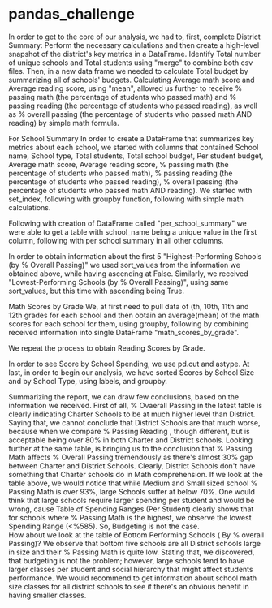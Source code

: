 # pandas_challenge

In order to get to the core of our analysis, we had to, first, complete District Summary:
Perform the necessary calculations and then create a high-level snapshot of the district's key metrics in a DataFrame.
Identify Total number of unique schools and Total students using "merge" to combine both csv files.
Then, in a new data frame we needed to calculate Total budget by summarizing all of schools' budgets.
Calculating Average math score and Average reading score, using "mean", allowed us further to receive % passing math (the percentage of students who passed math)
and % passing reading (the percentage of students who passed reading), as well as % overall passing (the percentage of students who passed math AND reading) by simple math formula.

For School Summary
In order to create a DataFrame that summarizes key metrics about each school, we started with columns that contained School name, School type, Total students, Total school budget, Per student budget, Average math score, 
Average reading score, % passing math (the percentage of students who passed math), % passing reading (the percentage of students who passed reading), % overall passing (the percentage of students who passed math AND reading).
We started with set_index, following with groupby function, following with simple math calculations.

Following with creation of DataFrame called "per_school_summary" we were able to get a table with school_name being a unique value in the first column, following with per school summary in all other columns. 

In order to obtain information about the first 5 "Highest-Performing Schools (by % Overall Passing)" we used sort_values from the information we obtained above, while having ascending at False.
Similarly, we received "Lowest-Performing Schools (by % Overall Passing)", using same sort_values, but this time with ascending being True.

Math Scores by Grade
We, at first need to pull data of (th, 10th, 11th and 12th grades for each school and then obtain an average(mean) of the math scores for each school for them, using groupby, 
following by combining received information into single DataFrame "math_scores_by_grade".

We repeat the process to obtain Reading Scores by Grade.

In order to see Score by School Spending, we use pd.cut  and astype.
At last, in order to begin our analysis, we have sorted Scores by School Size and by School Type, using labels, and groupby.


Summarizing the report, we can draw few conclusions, based on the information we received.
First of all, % Ovaerall Passing in the latest table is clearly indicating Charter Schools to be at much higher level than District. Saying that, we cannot conclude that District Schools are that much worse, because when we compare % Passing Reading , though different, but is acceptable being over 80% in both Charter and District schools. Looking further at the same table, is bringing us to the conclusion that % Passing Math affects % Overall Passing tremendously as there's almost 30% gap between Charter and District Schools. 
Clearly, District Schools don't have something that Charter schools do in Math comprehension.
If we look at the table above, we would notice that while Medium and Small sized school % Passing Math is over 93%, large Schools suffer at below 70%. One would think that large schools require larger spending per student and would be wrong, 
cause Table of Spending Ranges (Per Student) clearly shows that for schools where % Passing Math is the highest, we observe the lowest Spending Range (<%585). So, Budgeting is not the case.  
How about we look at the table of Bottom Performing Schools ( By % overall Passing)?
We observe that bottom five schools are all District schools large in size and their % Passing Math is quite low. 
Stating that, we discovered, that budgeting is not the problem; however, large schools tend to have larger classes per student and social hierarchy that might affect students performance. 
We would recommend to get information about school math size classes for all district schools to see if there's an obvious benefit in having smaller classes.
